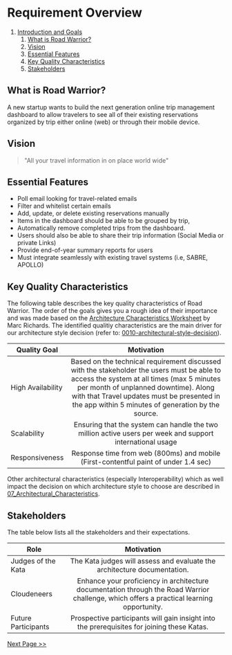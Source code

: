 # Requirement Overview
1. [Introduction and Goals](#requirement-overview)
    1. [What is Road Warrior?](#what-is-road-warrior)
    2. [Vision](#vision)
    3. [Essential Features](#essential-features)
    4. [Key Quality Characteristics](#key-quality-characteristics)
    5. [Stakeholders](#stakeholders)

## What is Road Warrior?
A new startup wants to build the next generation online trip management dashboard to allow travelers to see all
of their existing reservations organized by trip either online (web) or through their mobile device.

## Vision
> "All your travel information in on place world wide"

## Essential Features
- Poll email looking for travel-related emails
- Filter and whitelist certain emails
- Add, update, or delete existing reservations manually
- Items in the dashboard should be able to be grouped by trip, 
- Automatically remove completed trips from the dashboard.
- Users should also be able to share their trip information (Social Media or private Links)
- Provide end-of-year summary reports for users
- Must integrate seamlessly with existing travel systems (i.e, SABRE, APOLLO)

## Key Quality Characteristics
The following table describes the key quality characteristics of Road Warrior. The order of the goals gives you a rough idea of their importance and was made based on the
[Architecture Characteristics Worksheet](../images/ARCH-KATA-07_Architecture_Characteristics_Worksheet.png) by Marc Richards. The identified qualitiy characteristics are the main driver for our architecture style decision (refer to: [0010-architectural-style-decision](../ADRs/0010-architectural-style-decision.md)).

| Quality Goal      |                                                                                                                                                                                                                               Motivation                                                                                                                                                                                                                                |
|-------------------|:-----------------------------------------------------------------------------------------------------------------------------------------------------------------------------------------------------------------------------------------------------------------------------------------------------------------------------------------------------------------------------------------------------------------------------------------------------------------------:|
| High Availability |                                                                                          Based on the technical requirement discussed with the stakeholder the users must be able to access the system at all times (max 5 minutes per month of unplanned downtime). Along with that Travel updates must be presented in the app within 5 minutes of generation by the source.                                                                                          |
| Scalability       |                                                                                                                                                                                Ensuring that the system can handle the two million active users per week and support international usage                                                                                                                                                                                |
| Responsiveness    |                                                                                                                                                                                           Response time from web (800ms) and mobile (First-contentful paint of under 1.4 sec)                                                                                                                                                                                           |

Other architectural characteristics (especially Interoperability) which as well impact the decision on which architecture style to choose are described in [07_Architectural_Characteristics](07_Architectural_Characteristics.md).

## Stakeholders
The table below lists all the stakeholders and their expectations.

| Role                |                                                                Motivation                                                                |
|---------------------|:----------------------------------------------------------------------------------------------------------------------------------------:|
| Judges of the Kata  |                                 The Kata judges will assess and evaluate the architecture documentation.                                 |
| Cloudeneers         | Enhance your proficiency in architecture documentation through the Road Warrior challenge, which offers a practical learning opportunity. |
| Future Participants |                                       Prospective participants will gain insight into the prerequisites for joining these Katas.|


[Next Page >>](./02_Constraints.md)
